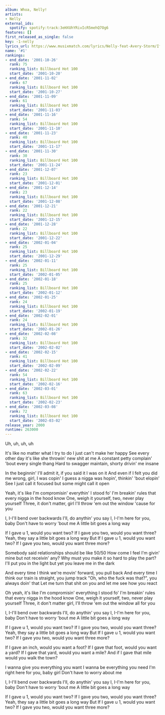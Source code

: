 ```yaml
---
album: Whoa, Nelly!
artists:
- Nelly
external_ids:
  spotify: spotify:track:3eHXUhYRivIcR5mehQ7Og6
features: []
first_released_as_single: false
key: -1-nelly
lyrics_url: https://www.musixmatch.com/lyrics/Nelly-feat-Avery-Storm/If-I-Gave-U-1
name: '#1'
rankings:
- end_date: '2001-10-26'
  rank: 75
  ranking_list: Billboard Hot 100
  start_date: '2001-10-20'
- end_date: '2001-11-02'
  rank: 67
  ranking_list: Billboard Hot 100
  start_date: '2001-10-27'
- end_date: '2001-11-09'
  rank: 61
  ranking_list: Billboard Hot 100
  start_date: '2001-11-03'
- end_date: '2001-11-16'
  rank: 54
  ranking_list: Billboard Hot 100
  start_date: '2001-11-10'
- end_date: '2001-11-23'
  rank: 40
  ranking_list: Billboard Hot 100
  start_date: '2001-11-17'
- end_date: '2001-11-30'
  rank: 30
  ranking_list: Billboard Hot 100
  start_date: '2001-11-24'
- end_date: '2001-12-07'
  rank: 23
  ranking_list: Billboard Hot 100
  start_date: '2001-12-01'
- end_date: '2001-12-14'
  rank: 23
  ranking_list: Billboard Hot 100
  start_date: '2001-12-08'
- end_date: '2001-12-21'
  rank: 22
  ranking_list: Billboard Hot 100
  start_date: '2001-12-15'
- end_date: '2001-12-28'
  rank: 22
  ranking_list: Billboard Hot 100
  start_date: '2001-12-22'
- end_date: '2002-01-04'
  rank: 25
  ranking_list: Billboard Hot 100
  start_date: '2001-12-29'
- end_date: '2002-01-11'
  rank: 25
  ranking_list: Billboard Hot 100
  start_date: '2002-01-05'
- end_date: '2002-01-18'
  rank: 25
  ranking_list: Billboard Hot 100
  start_date: '2002-01-12'
- end_date: '2002-01-25'
  rank: 24
  ranking_list: Billboard Hot 100
  start_date: '2002-01-19'
- end_date: '2002-02-01'
  rank: 24
  ranking_list: Billboard Hot 100
  start_date: '2002-01-26'
- end_date: '2002-02-08'
  rank: 32
  ranking_list: Billboard Hot 100
  start_date: '2002-02-02'
- end_date: '2002-02-15'
  rank: 41
  ranking_list: Billboard Hot 100
  start_date: '2002-02-09'
- end_date: '2002-02-22'
  rank: 54
  ranking_list: Billboard Hot 100
  start_date: '2002-02-16'
- end_date: '2002-03-01'
  rank: 63
  ranking_list: Billboard Hot 100
  start_date: '2002-02-23'
- end_date: '2002-03-08'
  rank: 72
  ranking_list: Billboard Hot 100
  start_date: '2002-03-02'
release_year: 2000
runtime: 263000
---
```

Uh, uh, uh, uh

It's like no matter what I try to do I just can't make her happy
See every other day it's like she throwin' new shit at me
A constant petty complain' 'bout every single thang
Hard to swagger maintain, shorty drivin' me insane

In the beginnin' I'll admit it, if you said it I was on it
And even if I felt you did me wrong, girl, I was copin'
I guess a nigga was hopin', thinkin' 'bout elopin'
See I just call it focused but some might call it open

Yeah, it's like I'm compromisin' everythin' I stood fo'
I'm breakin' rules that every nigga in the hood know
One, weigh it yourself, two, never play yourself
Three, it don't matter, girl
I'll throw 'em out the window 'cause for you

I, I-I'll bend over backwards
I'll, do anythin' you say
I, I-I'm here for you, baby
Don't have to worry 'bout me
A little bit goes a long way

If I gave u 1, would you want two?
If I gave you two, would you want three?
Yeah, they say a little bit goes a long way
But If I gave u 1, would you want two?
If I gave you two, would you want three more?

Somebody said relationships should be like 50/50
How come I feel I'm givin' mine but not receivin' any?
Why must you make it so hard to play the part?
I'll put you in the light but yet you leave me in the dark

And every time I think we're movin' forward, you pull back
And every time I think our train is straight, you jump track
"Oh, who the fuck was that?", you always doin' that
Let me turn that shit on you and let me see how you react

Oh yeah, it's like I'm compromisin' everything I stood fo'
I'm breakin' rules that every nigga in the hood know
One, weigh it yourself, two, never play yourself
Three, it don't matter girl, I'll throw 'em out the window all for you

I, I-I'll bend over backwards
I'll, do anythin' you say
I, I-I'm here for you, baby
Don't have to worry 'bout me
A little bit goes a long way

If I gave u 1, would you want two?
If I gave you two, would you want three?
Yeah, they say a little bit goes a long way
But If I gave u 1, would you want two?
If I gave you two, would you want three more?

If I gave an inch, would you want a foot?
If I gave that foot, would you want a yard?
If I gave that yard, would you want a mile?
And if I gave that mile would you walk the town?

I wanna give you everything you want
I wanna be everything you need
I'm right here for you, baby girl
Don't have to worry about me

I, I-I'll bend over backwards
I'll, do anythin' you say
I, I-I'm here for you, baby
Don't have to worry 'bout me
A little bit goes a long way

If I gave u 1, would you want two?
If I gave you two, would you want three?
Yeah, they say a little bit goes a long way
But If I gave u 1, would you want two?
If I gave you two, would you want three more?
